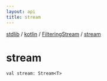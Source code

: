 ```yaml
---
layout: api
title: stream
---
```

[stdlib](../../index.html) / [kotlin](../index.html) / [FilteringStream](index.html) / [stream](stream.html)

# stream

```
val stream: Stream<T>
```
